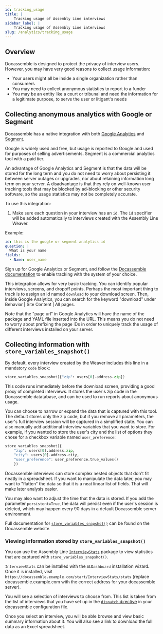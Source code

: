 ```yaml
---
id: tracking_usage
title: |
    Tracking usage of Assembly Line interviews
sidebar_label: |
    Tracking usage of Assembly Line interviews
slug: /analytics/tracking_usage
---
```


## Overview

Docassemble is designed to protect the privacy of interview users. However, you may
have very good reasons to collect usage information:

* Your users might all be inside a single organization rather than consumers
* You may need to collect anonymous statistics to report to a funder
* You may be an entity like a court or tribunal and need the information for a
  legitimate purpose, to serve the user or litigant's needs

## Collecting anonymous analytics with Google or Segment

Docassemble has a native integration with both [Google
Analytics](https://docassemble.org/docs/config.html#google%20analytics) and
[Segment](https://docassemble.org/docs/config.html#segment%20id).

Google is widely used and free, but usage is reported to Google and used for
purposes of selling advertisements. Segment is a commercial analytics tool with
a paid tier.

An advantage of Google Analytics and Segment is that the data will be stored for
the long term and you do not need to worry about persisting it between server
outages or upgrades, nor about retaining information long term on your server. A
disadvantage is that they rely on well-known user tracking tools that may be
blocked by ad-blocking or other security software, so the usage statistics may
not be completely accurate.

To use this integration:

1. Make sure each question in your interview has an `id`. The `id` specifier
will be added automatically to interviews created with the Assembly Line Weaver.

Example:

```yaml
id: this is the google or segment analytics id
question: |
  What is your name
fields:
  - Name: user_name
```

Sign up for Google Analytics or Segment, and follow the [Docassemble
documentation](https://docassemble.org/docs/config.html#google%20analytics) to
enable tracking with the system of your choice.

This integration allows for very basic tracking. You can identify popular
interviews, screens, and dropoff points. Perhaps the most important thing to
track is to assign an id named `download` to your download screen. Then, inside
Google Analytics, you can search for the keyword "download" under Behavior |
Site Content | All pages.

Note that the "page url" in Google Analytics will have the name of the package
and YAML file inserted into the URL. This means you do not need to worry about
prefixing the page IDs in order to uniquely track the usage of different
interviews installed on your server.

## Collecting information with `store_variables_snapshot()`

By default, every interview created by the Weaver includes this line in a
mandatory `code` block:

```python
store_variables_snapshot({"zip": users[0].address.zip})
```

This code runs immediately before the download screen, providing a good proxy of
completed interviews. It stores the user's zip code in the Docassemble
datatabase, and can be used to run reports about anonymous usage.

You can choose to narrow or expand the data that is captured with this tool. The
default stores only the zip code, but if you remove all parameters, the user's
full interview session will be captured in a simplified state. You can also
manually add additional interview variables that you want to store. For example,
if you wanted to store the user's city and the list of options they chose for a
checkbox variable named `user_preference`:

```python
store_variables_snapshot({
    "zip": users[0].address.zip,
    "city": users[0].address.city,
    "user_preference": user_preference.true_values()
    })
```

Docassemble interviews can store complex nested objects that don't fit neatly in
a spreadsheet. If you want to manipulate the data later, you may want to
"flatten" the data so that it is a neat linear list of fields. That will make
later analysis easier.

You may also want to adjust the time that the data is stored. If you add the
parameter `persistent=True`, the data will persist even if the user's session is deleted,
which may happen every 90 days in a default Docassemble server environment.

Full documentation for
[`store_variables_snapshot()`](https://docassemble.org/docs/functions.html#store_variables_snapshot)
can be found on the Docassemble website.

### Viewing information stored by `store_variables_snapshot()`

You can use the Assembly Line
[`InterviewStats`](https://github.com/suffolklitlab/docassemble-InterviewStats) package to 
view statistics that are captured with `store_variables_snapshot()`.

`InterviewStats` can be installed with the `ALDashboard` installation wizard.
Once it is installed, visit
`https://docassemble.example.com/start/InterviewStats/stats` (replace
docassemble.example.com with the correct address for your docassemble server).

You will see a selection of interviews to choose from. This list is taken from
the list of interviews that you have set up in the [`dispatch`
directive](https://docassemble.org/docs/config.html#dispatch) in your
docassemble configuration file.

Once you select an interview, you will be able browse and view basic summary information about it.
You will also see a link to download the full data as an Excel spreadsheet.